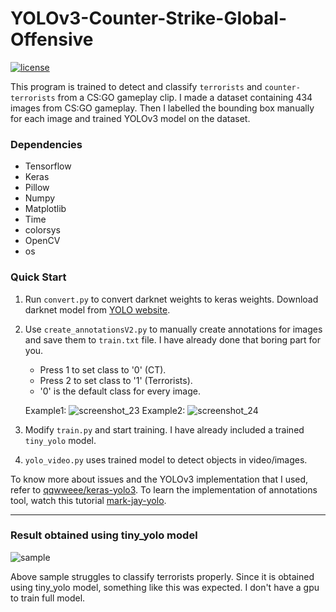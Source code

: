 # YOLOv3-Counter-Strike-Global-Offensive
[![license](https://img.shields.io/github/license/mashape/apistatus.svg)](LICENSE)

This program is trained to detect and classify `terrorists` and `counter-terrorists` from a CS:GO gameplay clip. I made a dataset containing 434 images from CS:GO gameplay. Then I labelled the bounding box manually for each image and trained YOLOv3 model on the dataset. 

### Dependencies
* Tensorflow
* Keras
* Pillow
* Numpy
* Matplotlib
* Time
* colorsys
* OpenCV
* os

### Quick Start
1. Run `convert.py` to convert darknet weights to keras weights. Download darknet model from [YOLO website](http://pjreddie.com/darknet/yolo/).
2. Use `create_annotationsV2.py` to manually create annotations for images and save them to `train.txt` file. I have already done that boring part for you.

   
   * Press 1 to set class to '0' (CT).
   * Press 2 to set class to '1' (Terrorists).
   * '0' is the default class for every image.
   
   
   Example1:
   ![screenshot_23](https://user-images.githubusercontent.com/26195811/47453100-78de8180-d7e9-11e8-90e6-9c3deadbf276.png)
   Example2:
   ![screenshot_24](https://user-images.githubusercontent.com/26195811/47455710-2d7ba180-d7f0-11e8-968c-7303ed3d66d1.png)

3. Modify `train.py` and start training. I have already included a trained `tiny_yolo` model.
4. `yolo_video.py` uses trained model to detect objects in video/images.
   


To know more about issues and the YOLOv3 implementation that I used, refer to [qqwweee/keras-yolo3](https://github.com/qqwweee/keras-yolo3).
To learn the implementation of annotations tool, watch this tutorial  [mark-jay-yolo](https://www.youtube.com/watch?v=PyjBd7IDYZs&list=PLX-LrBk6h3wSGvuTnxB2Kj358XfctL4BM).


---

### Result obtained using tiny_yolo model

![sample](sample.gif)



Above sample struggles to classify terrorists properly. Since it is obtained using tiny_yolo model, something like this was expected. I don't have a gpu to train full model.
